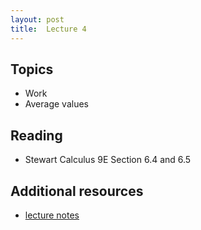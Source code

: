 ```yaml
---
layout: post
title:  Lecture 4
---
```


## Topics

* Work
* Average values

## Reading

* Stewart Calculus 9E Section 6.4 and 6.5

## Additional resources

* <a href="https://wcasper.github.io/math150Bsummer2023/extras/lecture4notes.pdf">lecture notes</a>



